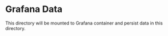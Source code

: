 # Grafana Data

This directory will be mounted to Grafana container and persist data in this directory.
